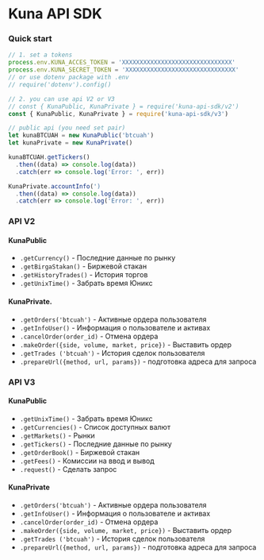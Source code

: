 # Kuna API SDK

### Quick start
```js
// 1. set a tokens
process.env.KUNA_ACCES_TOKEN = 'XXXXXXXXXXXXXXXXXXXXXXXXXXXXXXX'
process.env.KUNA_SECRET_TOKEN = 'XXXXXXXXXXXXXXXXXXXXXXXXXXXXXXX'
// or use dotenv package with .env
// require('dotenv').config() 

// 2. you can use api V2 or V3 
// const { KunaPublic, KunaPrivate } = require('kuna-api-sdk/v2')
const { KunaPublic, KunaPrivate } = require('kuna-api-sdk/v3')

// public api (you need set pair)
let kunaBTCUAH = new KunaPublic('btcuah')
let kunaPrivate = new KunaPrivate()

kunaBTCUAH.getTickers()
  .then((data) => console.log(data))
  .catch(err => console.log('Error: ', err))

KunaPrivate.accountInfo(')
  .then((data) => console.log(data))
  .catch(err => console.log('Error: ', err))
```

### API V2
#### KunaPublic
* `.getCurrency()` - Последние данные по рынку 
* `.getBirgaStakan()` - Биржевой стакан
* `.getHistoryTrades()` -  История торгов
* `.getUnixTime()` -  Забрать время Юникс

#### KunaPrivate.
* `.getOrders('btcuah')` - Активные ордера пользователя 
* `.getInfoUser()` -  Информация о пользователе и активах 
* `.cancelOrder(order_id)` - Отмена ордера
* `.makeOrder({side, volume, market, price})` - Выставить ордер 
* `.getTrades ('btcuah')` - История сделок пользователя 
* `.prepareUrl({method, url, params})` - подготовка адреса для запроса

### API V3
#### KunaPublic
* `.getUnixTime()` - Забрать время Юникс
* `.getCurrencies()` - Список доступных валют
* `.getMarkets()` - Рынки
* `.getTickers()` - Последние данные по рынку
* `.getOrderBook()` - Биржевой стакан
* `.getFees()` - Комиссии на ввод и вывод
* `.request()` - Сделать запрос

#### KunaPrivate
* `.getOrders('btcuah')` - Активные ордера пользователя 
* `.getInfoUser()` -  Информация о пользователе и активах 
* `.cancelOrder(order_id)` - Отмена ордера
* `.makeOrder({side, volume, market, price})` - Выставить ордер 
* `.getTrades ('btcuah')` - История сделок пользователя 
* `.prepareUrl({method, url, params})` - подготовка адреса для запроса
